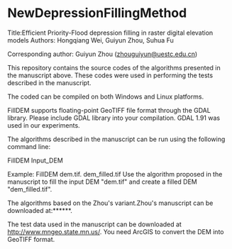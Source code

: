 # NewDepressionFillingMethod
Title:Efficient Priority-Flood depression filling in raster digital elevation models
Authors: Hongqiang Wei, Guiyun Zhou, Suhua Fu

Corresponding author: Guiyun Zhou (zhouguiyun@uestc.edu.cn)

This repository contains the source codes of the algorithms presented in the manuscript above. These codes were used in performing the tests described in the manuscript.

The coded can be compiled on both Windows and Linux platforms.

FillDEM supports floating-point GeoTIFF file format through the GDAL library. Please include GDAL library into your compilation. GDAL 1.91 was used in our experiments.

The algorithms described in the manuscript can be run using the following command line:

FillDEM Input_DEM

Example: FillDEM dem.tif. dem_filled.tif Use the algorithm proposed in the manuscript to fill the input DEM "dem.tif" and create a filled DEM "dem_filled.tif".

The algorithms based on the Zhou's variant.Zhou's manuscript can be downloaded at:******.

The test data used in the manuscript can be downloaded at http://www.mngeo.state.mn.us/. You need ArcGIS to convert the DEM into GeoTIFF format.
